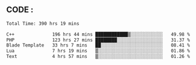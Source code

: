 ## CODE :
<!--START_SECTION:waka-->

```txt
Total Time: 390 hrs 19 mins

C++              196 hrs 44 mins ████████████▒░░░░░░░░░░░░   49.98 %
PHP              123 hrs 27 mins ████████░░░░░░░░░░░░░░░░░   31.37 %
Blade Template   33 hrs 7 mins   ██░░░░░░░░░░░░░░░░░░░░░░░   08.41 %
Lua              7 hrs 19 mins   ▒░░░░░░░░░░░░░░░░░░░░░░░░   01.86 %
Text             4 hrs 57 mins   ▒░░░░░░░░░░░░░░░░░░░░░░░░   01.26 %
```

<!--END_SECTION:waka-->
